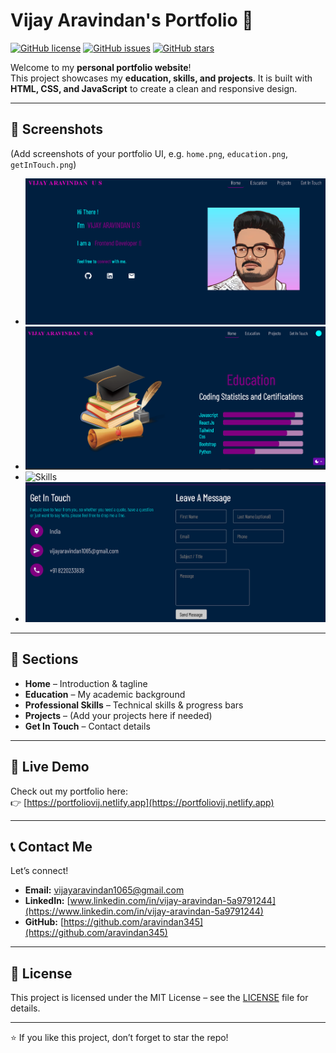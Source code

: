 # Vijay Aravindan's Portfolio 🚀

[![GitHub license](https://img.shields.io/badge/license-MIT-blue.svg)](LICENSE)
[![GitHub issues](https://img.shields.io/github/issues/aravindan345/Portfolio.svg)](https://github.com/aravindan345/Portfolio/issues)
[![GitHub stars](https://img.shields.io/github/stars/aravindan345/Portfolio.svg)](https://github.com/aravindan345/Portfolio/stargazers)

Welcome to my **personal portfolio website**!  
This project showcases my **education, skills, and projects**. It is built with **HTML, CSS, and JavaScript** to create a clean and responsive design.  

---

## 📸 Screenshots
(Add screenshots of your portfolio UI, e.g. `home.png`, `education.png`, `getInTouch.png`)  

- ![Home](home.png)  
- ![Education](education.png)  
- ![Skills](skills.png)  
- ![Contact](getInTouch.png)  

---

## 📂 Sections
- **Home** – Introduction & tagline  
- **Education** – My academic background  
- **Professional Skills** – Technical skills & progress bars  
- **Projects** – (Add your projects here if needed)  
- **Get In Touch** – Contact details  

---

## 🚀 Live Demo
Check out my portfolio here:  
👉 [https://portfoliovij.netlify.app](https://portfoliovij.netlify.app)
  

---

## 📞 Contact Me
Let’s connect!  

- **Email:** vijayaravindan1065@gmail.com  
- **LinkedIn:** [www.linkedin.com/in/vijay-aravindan-5a9791244](https://www.linkedin.com/in/vijay-aravindan-5a9791244)  
- **GitHub:** [https://github.com/aravindan345](https://github.com/aravindan345)  

---

## 📜 License
This project is licensed under the MIT License – see the [LICENSE](LICENSE) file for details.

---

⭐ If you like this project, don’t forget to star the repo!
